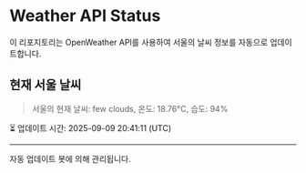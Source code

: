 
# Weather API Status

이 리포지토리는 OpenWeather API를 사용하여 서울의 날씨 정보를 자동으로 업데이트합니다.

## 현재 서울 날씨
> 서울의 현재 날씨: few clouds, 온도: 18.76°C, 습도: 94%

⏳ 업데이트 시간: 2025-09-09 20:41:11 (UTC)

---
자동 업데이트 봇에 의해 관리됩니다.
